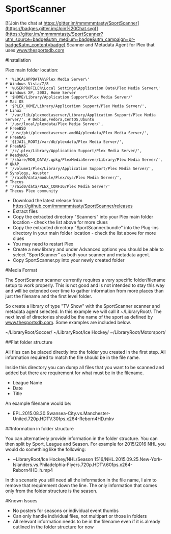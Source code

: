 # SportScanner

[![Join the chat at https://gitter.im/mmmmmtasty/SportScanner](https://badges.gitter.im/Join%20Chat.svg)](https://gitter.im/mmmmmtasty/SportScanner?utm_source=badge&utm_medium=badge&utm_campaign=pr-badge&utm_content=badge)
Scanner and Metadata Agent for Plex that uses www.thesportsdb.com

#Installation

Plex main folder location:

    * '%LOCALAPPDATA%\Plex Media Server\'                                        # Windows Vista/7/8
    * '%USERPROFILE%\Local Settings\Application Data\Plex Media Server\'         # Windows XP, 2003, Home Server
    * '$HOME/Library/Application Support/Plex Media Server/'                     # Mac OS
    * '$PLEX_HOME/Library/Application Support/Plex Media Server/',               # Linux
    * '/var/lib/plexmediaserver/Library/Application Support/Plex Media Server/', # Debian,Fedora,CentOS,Ubuntu
    * '/usr/local/plexdata/Plex Media Server/',                                  # FreeBSD
    * '/usr/pbi/plexmediaserver-amd64/plexdata/Plex Media Server/',              # FreeNAS
    * '${JAIL_ROOT}/var/db/plexdata/Plex Media Server/',                         # FreeNAS
    * '/c/.plex/Library/Application Support/Plex Media Server/',                 # ReadyNAS
    * '/share/MD0_DATA/.qpkg/PlexMediaServer/Library/Plex Media Server/',        # QNAP
    * '/volume1/Plex/Library/Application Support/Plex Media Server/',            # Synology, Asustor
    * '/raid0/data/module/Plex/sys/Plex Media Server/',                          # Thecus
    * '/raid0/data/PLEX_CONFIG/Plex Media Server/'                               # Thecus Plex community

 - Download the latest release from https://github.com/mmmmmtasty/SportScanner/releases
 - Extract files
 - Copy the extracted directory "Scanners" into your Plex main folder location - check the list above for more clues
 - Copy the extracted directory "SportScanner.bundle" into the Plug-ins directory in your main folder location - check the list above for more clues
 - You may need to restart Plex
 - Create a new library and under Advanced options you should be able to select "SportScanner" as both your scanner and metadata agent.
 - Copy SportScanner.py into your newly created folder

#Media Format

The SportScanner scanner currently requires a very specific folder/filename setup to work properly. This is not good and is not intended to stay this way and will be extended over time to gather information from more places than just the filename and the first level folder. 

So create a library of type "TV Show" with the SportScanner scanner and metadata agent selected. In this example we will call it ~/LibraryRoot/. The next level of directories should be the name of the sport as defined by www.thesportsdb.com. Some examples are included below.

~/LibraryRoot/Soccer/
~/LibraryRoot/Ice Hockey/
~/LibraryRoot/Motorsport/

##Flat folder structure

All files can be placed directly into the folder you created in the first step. All information required to match the file should be in the file name. 

Inside this directory you can dump all files that you want to be scanned and added but there are requirement for what must be in the filename.

 - League Name
 - Date
 - Title

An example filename would be:

 - EPL.2015.08.30.Swansea-City.vs.Manchester-United.720p.HDTV.30fps.x264-Reborn4HD.mkv

##Information in folder structure

You can alternatively provide information in the folder structure. You can then split by Sport, League and Season. For example for 2015/2016 NHL you would do something like the following:

 - ~LibraryRoot/Ice Hockey/NHL/Season 1516/NHL.2015.09.25.New-York-Islanders.vs.Philadelphia-Flyers.720p.HDTV.60fps.x264-Reborn4HD_h.mp4

In this scenario you still need all the information in the file name, I aim to remove that requirement down the line. The only information that comes only from the folder structure is the season. 

#Known Issues
 - No posters for seasons or individual event thumbs
 - Can only handle individual files, not multipart or those in folders
 - All relevant information needs to be in the filename even if it is already outlined in the folder structure for now
